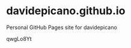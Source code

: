 # davidepicano.github.io
Personal GitHub Pages site for davidepicano































































qwgLo8Yt
